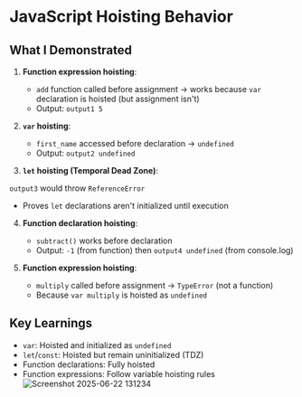 # JavaScript Hoisting Behavior

## What I Demonstrated
1. **Function expression hoisting**: 
   - `add` function called before assignment → works because `var` declaration is hoisted (but assignment isn't)
   - Output: `output1 5`

2. **`var` hoisting**:
   - `first_name` accessed before declaration → `undefined`
   - Output: `output2 undefined`

3. **`let` hoisting (Temporal Dead Zone)**:

`output3` would throw `ReferenceError`
   - Proves `let` declarations aren't initialized until execution

4. **Function declaration hoisting**:
   - `subtract()` works before declaration
   - Output: `-1` (from function) then `output4 undefined` (from console.log)

5. **Function expression hoisting**:
   - `multiply` called before assignment → `TypeError` (not a function)
   - Because `var multiply` is hoisted as `undefined`

## Key Learnings
- `var`: Hoisted and initialized as `undefined` 
- `let`/`const`: Hoisted but remain uninitialized (TDZ)
- Function declarations: Fully hoisted 
- Function expressions: Follow variable hoisting rules 
![Screenshot 2025-06-22 131234](https://github.com/user-attachments/assets/50315b6d-4ca2-431c-b436-7fbd104ab130)

